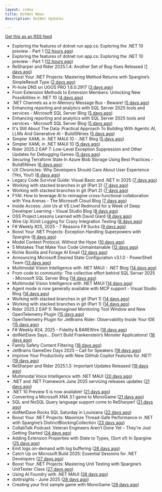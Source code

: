 ```yaml
---
layout: index
title: DotNet News
description: DotNet Updates

---
```


[Get this as an RSS feed](/dotnet.rss)

<!-- news_marker starts -->
- Exploring the features of dotnet run app.cs: Exploring the .NET 10 preview - Part 1 ([12 hours ago](https://dotnetkicks.com/r/723944?url=https://andrewlock.net/exploring-dotnet-10-preview-features-1-exploring-the-dotnet-run-app.cs/))
- Exploring the features of dotnet run app.cs: Exploring the .NET 10 preview - Part 1 ([12 hours ago](https://andrewlock.net/exploring-dotnet-10-preview-features-1-exploring-the-dotnet-run-app.cs/))
- ReSharper and Rider 2025.1.4: Another Set of Bug-fixes Released ([1 days ago](https://blog.jetbrains.com/dotnet/2025/06/30/resharper-and-rider-2025-1-4/))
- Boost Your .NET Projects: Mastering Method Returns with Spargine’s SimpleResult Type ([2 days ago](https://dotnettips.wordpress.com/2025/06/29/boost-your-net-projects-mastering-method-returns-with-spargines-simpleresult-type/))
- Pi-hole DNS on UGOS PRO 1.6.0.2917 ([3 days ago](https://dotnetkicks.com/r/723852?url=https://sergeytihon.com/2025/06/28/pi-hole-dns-on-ugos-pro-1-6-0-2917/))
- From Extension Methods to Extension Members: Unlocking New Possibilities in .NET 10 ([4 days ago](https://dotnettips.wordpress.com/2025/06/27/from-extension-methods-to-extension-members-unlocking-new-possibilities-in-net-10/))
- .NET Channels as a In-Memory Message Bus - Beware! ([5 days ago](https://dotnetkicks.com/r/723776?url=https://codeopinion.com/net-channels-as-a-in-memory-message-bus-beware/))
- Enhancing reporting and analytics with SQL Server 2025 tools and services - Microsoft SQL Server Blog ([5 days ago](https://dotnetkicks.com/r/723775?url=https://www.microsoft.com/en-us/sql-server/blog/2025/06/19/enhancing-reporting-and-analytics-with-sql-server-2025-tools-and-services/))
- Enhancing reporting and analytics with SQL Server 2025 tools and services - Microsoft SQL Server Blog ([5 days ago](https://dotnetkicks.com/r/723764?url=https://www.microsoft.com/en-us/sql-server/blog/2025/06/19/enhancing-reporting-and-analytics-with-sql-server-2025-tools-and-services/))
- It's Still About The Data: Practical Approach To Building With Agentic AI, LLMs And Generative AI  -  Build5Nines ([5 days ago](https://dotnetkicks.com/r/723757?url=https://build5nines.com/its-still-about-the-data-practical-approach-to-building-with-agentic-ai-llms-and-generative-ai/))
- Simpler XAML in .NET MAUI 10 - .NET Blog ([5 days ago](https://dotnetkicks.com/r/723718?url=https://devblogs.microsoft.com/dotnet/simpler-xaml-in-dotnet-maui-10/))
- Simpler XAML in .NET MAUI 10 ([5 days ago](https://devblogs.microsoft.com/dotnet/simpler-xaml-in-dotnet-maui-10/))
- Rider 2025.2 EAP 7: Low-Level Exception Suppression and Other Updates for Debugging Games ([5 days ago](https://blog.jetbrains.com/dotnet/2025/06/26/rider-2025-2-eap-7-low-level-exception-suppression/))
- Securing Terraform State In Azure Blob Storage Using Best Practices  -  Build5Nines ([6 days ago](https://dotnetkicks.com/r/723657?url=https://build5nines.com/securing-terraform-state-in-azure-blob-storage-using-best-practices/))
- UX Chronicles: Why Developers Should Care About User Experience (Yes, You!) ([6 days ago](https://dotnettips.wordpress.com/2025/06/25/ux-chronicles-why-developers-should-care-about-user-experience-yes-you/))
- Legacy Code Survival Guide: Visual Basic and .NET in 2025 ([7 days ago](https://dotnetkicks.com/r/723418?url=https://www.mobilize.net/blog/legacy-code-survival-guide-visual-basic-and-.net-in-2025?utm_source=DNK-723418&utm_medium=DNK-723418&utm_content=DNK-723418&utm_campaign=DNK-723418))
- Working with stacked branches in git (Part 2) ([7 days ago](https://dotnetkicks.com/r/723493?url=https://andrewlock.net/working-with-stacked-branches-in-git-part-2/))
- Working with stacked branches in git (Part 2) ([7 days ago](https://andrewlock.net/working-with-stacked-branches-in-git-part-2/))
- FYAI: How to leverage AI to reimagine cross-functional collaboration with Yina Arenas  -  The Microsoft Cloud Blog ([7 days ago](https://dotnetkicks.com/r/723478?url=https://www.microsoft.com/en-us/microsoft-cloud/blog/2025/06/23/fyai-how-to-leverage-ai-to-reimagine-cross-functional-collaboration-with-yina-arenas/))
- Inside Access: Join Us at VS Live! Redmond for a Week of Deep Developer Learning - Visual Studio Blog ([8 days ago](https://dotnetkicks.com/r/723397?url=https://devblogs.microsoft.com/visualstudio/inside-access-join-us-at-vs-live-redmond-for-a-week-of-deep-developer-learning/))
- OSS Project Lessons Learned with David Giard ([8 days ago](https://dotnetkicks.com/r/723377?url=https://jeremydmiller.com/2025/06/23/oss-project-lessons-learned-with-david-giard/))
- Wire Up XUnit Logging for Crazy Integration Testing ([8 days ago](https://dotnetkicks.com/r/723366?url=https://jeremydmiller.com/2025/06/22/wire-up-xunit-logging-for-crazy-integration-testing/))
- F# Weekly #25, 2025 - 7 Reasons F# Sucks ([9 days ago](https://dotnetkicks.com/r/723332?url=https://sergeytihon.com/2025/06/22/f-weekly-25-2025-7-reasons-f-sucks/))
- Boost Your .NET Projects: Exception Handling Superpowers with Spargine ([9 days ago](https://dotnettips.wordpress.com/2025/06/22/boost-your-net-projects-exception-handling-superpowers-with-spargine/))
- Model Context Protocol, Without the Hype ([10 days ago](https://dotnetkicks.com/r/723300?url=https://petabridge.com/blog/mcp-without-the-hype/))
- 5 Mistakes That Make Your Code Unmaintainable ([12 days ago](https://dotnetkicks.com/r/723269?url=https://codeopinion.com/5-mistakes-that-make-your-code-unmaintainable/))
- Richie Bonilla and Forage AI Email ([12 days ago](https://dotnetkicks.com/r/723207?url=https://jesseliberty.com/2025/06/19/richie-bonilla-and-forage-ai-email/))
- Announcing Microsoft Desired State Configuration v3.1.0 - PowerShell Team ([13 days ago](https://dotnetkicks.com/r/723087?url=https://devblogs.microsoft.com/powershell/announcing-dsc-v3-1-0/))
- Multimodal Vision Intelligence with .NET MAUI - .NET Blog ([14 days ago](https://dotnetkicks.com/r/723086?url=https://devblogs.microsoft.com/dotnet/multimodal-vision-intelligence-with-dotnet-maui/))
- From code to community: The collective effort behind SQL Server 2025 - Microsoft SQL Server Blog ([14 days ago](https://dotnetkicks.com/r/723085?url=https://www.microsoft.com/en-us/sql-server/blog/2025/06/16/from-code-to-community-the-collective-effort-behind-sql-server-2025/))
- Multimodal Vision Intelligence with .NET MAUI ([14 days ago](https://devblogs.microsoft.com/dotnet/multimodal-vision-intelligence-with-dotnet-maui/))
- Agent mode is now generally available with MCP support - Visual Studio Blog ([14 days ago](https://dotnetkicks.com/r/723078?url=https://devblogs.microsoft.com/visualstudio/agent-mode-is-now-generally-available-with-mcp-support/))
- Working with stacked branches in git (Part 1) ([14 days ago](https://dotnetkicks.com/r/723053?url=https://andrewlock.net/working-with-stacked-branches-in-git-part-1/))
- Working with stacked branches in git (Part 1) ([14 days ago](https://andrewlock.net/working-with-stacked-branches-in-git-part-1/))
- Rider 2025.2 EAP 5: Reimagined Monitoring Tool Window and New OpenTelemetry Plugin ([15 days ago](https://blog.jetbrains.com/dotnet/2025/06/16/rider-eap-5-new-monitoring-tool-opentelemetry-plugin/))
- OpenTelemetry Plugin for JetBrains Rider: Observability Inside Your IDE ([15 days ago](https://blog.jetbrains.com/dotnet/2025/06/16/opentelemetry-plugin-for-jetbrains-rider/))
- F# Weekly #24, 2025 - Fidelity &amp; BAREWire ([16 days ago](https://dotnetkicks.com/r/722982?url=https://sergeytihon.com/2025/06/15/f-weekly-24-2025-fidelity-barewire/))
- dotNetDave Says… Don’t Build Frankenstein’s Monster Applications! ([16 days ago](https://dotnettips.wordpress.com/2025/06/15/dotnetdave-says-dont-build-frankensteins-monster-applications/))
- Family Safety Content Filtering ([18 days ago](https://dotnetkicks.com/r/722890?url=https://textslashplain.com/2025/06/12/family-safety-content-filtering/))
- JetBrains GameDev Days 2025 – Call for Speakers ([18 days ago](https://blog.jetbrains.com/dotnet/2025/06/13/jetbrains-gamedev-days-2025-call-for-speakers/))
- Improve Your Productivity with New GitHub Copilot Features for .NET! ([19 days ago](https://devblogs.microsoft.com/dotnet/improve-productivity-with-github-copilot-dotnet/))
- ReSharper and Rider 2025.1.3: Important Updates Released ([19 days ago](https://blog.jetbrains.com/dotnet/2025/06/12/resharper-and-rider-2025-1-3-important-updates-released/))
- Multimodal Voice Intelligence with .NET MAUI ([20 days ago](https://devblogs.microsoft.com/dotnet/multimodal-voice-intelligence-with-dotnet-maui/))
- .NET and .NET Framework June 2025 servicing releases updates ([21 days ago](https://devblogs.microsoft.com/dotnet/dotnet-and-dotnet-framework-june-2025-servicing-updates/))
- .NET 10 Preview 5 is now available! ([21 days ago](https://devblogs.microsoft.com/dotnet/dotnet-10-preview-5/))
- Converting a Microsoft XNA 3.1 game to MonoGame ([21 days ago](https://andrewlock.net/converting-an-xna-game-to-monogame/))
- SQL and NoSQL Query language support come to ReSharper! ([21 days ago](https://blog.jetbrains.com/dotnet/2025/06/10/sql-and-nosql-query-langauge-support-come-to-resharper/))
- dotNetDave Rocks SQL Saturday in Louisiana ([22 days ago](https://dotnettips.wordpress.com/2025/06/09/dotnetdave-rocks-the-sql-saturday-in-louisiana/))
- Boost Your .NET Projects: Maximize Thread-Safe Performance in .NET with Spargine’s DistinctBlockingCollection ([23 days ago](https://dotnettips.wordpress.com/2025/06/08/boost-your-net-projects-maximize-thread-safe-performance-in-net-with-spargines-distinctblockingcollection/))
- CollabTalk Podcast: Veteran Engineers Aren’t Done Yet – They’re Just Getting Started ([24 days ago](https://dotnettips.wordpress.com/2025/06/07/collabtalk-podcast-veteran-engineers-arent-done-yet-theyre-just-getting-started/))
- Adding Extension Properties with State to Types, (Sort of) In Spargine ([25 days ago](https://dotnettips.wordpress.com/2025/06/06/adding-extension-properties-to-types-sort-of-in-spargine/))
- Emit logs on-demand with log buffering ([26 days ago](https://devblogs.microsoft.com/dotnet/emit-logs-on-demand-with-log-buffering/))
- Catch Up on Microsoft Build 2025: Essential Sessions for .NET Developers ([27 days ago](https://devblogs.microsoft.com/dotnet/catching-up-on-microsoft-build-2025-essential-sessions-for-dotnet-developers/))
- Boost Your .NET Projects: Mastering Unit Testing with Spargine’s UnitTester Class ([27 days ago](https://dotnettips.wordpress.com/2025/06/04/boost-your-net-projects-mastering-unit-testing-with-spargines-unittester-class/))
- Using AI Foundry with .NET MAUI ([28 days ago](https://devblogs.microsoft.com/dotnet/using-ai-foundry-with-dotnet-maui/))
- dotInsights  -  June 2025 ([28 days ago](https://blog.jetbrains.com/dotnet/2025/06/03/dotinsights-june-2025/))
- Creating your first sample game with MonoGame ([28 days ago](https://andrewlock.net/creating-your-first-sample-game-with-monogame/))

<!-- news_marker ends -->